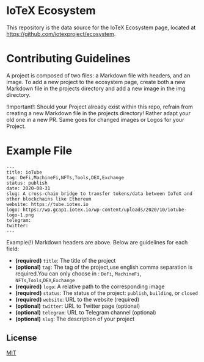 # IoTeX Ecosystem
This repository is the data source for the IoTeX Ecosystem page, located at https://github.com/iotexproject/ecosystem.

# Contributing Guidelines
A project is composed of two files: a Markdown file with headers, and an image. To add a new project to the ecosystem page, create both a new Markdown file in the projects directory and add a new image in the img directory.

!Important!: Should your Project already exist within this repo, refrain from creating a new Markdown file in the projects directory! Rather adapt your old one in a new PR. Same goes for changed images or Logos for your Project.

# Example File
``` mdx
---
title: ioTube
tag: DeFi,MachineFi,NFTs,Tools,DEX,Exchange
status: publish
date: 2020-08-31
slug: A cross-chain bridge to transfer tokens/data between IoTeX and other blockchains like Ethereum
website: https://tube.iotex.io
logo: https://wp.gcap1.iotex.io/wp-content/uploads/2020/10/iotube-logo-1.png
telegram:
twitter:
---
```

Example(!) Markdown headers are above. Below are guidelines for each field:
- **(required)** `title`: The title of the project
- **(optional)** `tag`: The tag of the project,use english comma separation is required.You can only choose in : `DeFi`, `MachineFi`, `NFTs`,`Tools`,`DEX`,`Exchange`
- **(required)** `logo`: A relative path to the corresponding image
- **(required)** `status`: The status of the project: `publish`, `building`, or `closed`
- **(required)** `website`: URL to the website (required)
- **(optional)** `twitter`: URL to Twitter page (optional)
- **(optional)** `telegram`: URL to Telegram channel (optional)
- **(optional)** `slug`: The description of your project



## License

[MIT](https://choosealicense.com/licenses/mit/)

